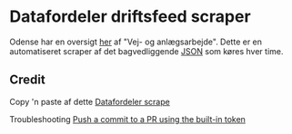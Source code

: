 # Datafordeler driftsfeed scraper

Odense har en oversigt [her](https://www.odense.dk/borger/trafik-og-veje/veje/vejarbejde) af "Vej- og anlægsarbejde".
Dette er en automatiseret scraper af det bagvedliggende [JSON](https://apps.odense.dk/data/newtags/115-dk-light.json) som køres hver time.


## Credit

Copy 'n paste af dette [Datafordeler scrape](https://github.com/AsgerPetersen/datafordeler_driftsfeed_scraper)

Troubleshooting [Push a commit to a PR using the built-in token](https://github.com/actions/checkout?tab=readme-ov-file#Push-a-commit-using-the-built-in-token)
